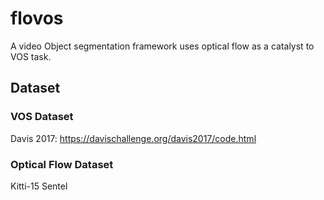 # flovos
A video Object segmentation framework uses optical flow as a catalyst to VOS task.

## Dataset
### VOS Dataset
Davis 2017: https://davischallenge.org/davis2017/code.html

### Optical Flow Dataset
Kitti-15
Sentel